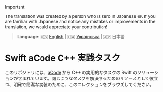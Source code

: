 > [!IMPORTANT]  
> The translation was created by a person who is zero in Japanese 😅. If you are familiar with Japanese and notice any mistakes or improvements in the translation, we would appreciate your contribution!

> **Language**: 🇺🇸 [English](README.md) | 🇺🇦 [Українська](README.uk.md) | 🇯🇵 日本語

# Swift aCode C++ 実践タスク

このリポジトリには、[aCode](https://acode.com.ua) から C++ の実用的なタスクの Swift のソリューションが含まれています。同じようなタスクを解決するためのリソースとして役立つ、明確で簡潔な実装のために、このコレクションをブラウズしてください。
